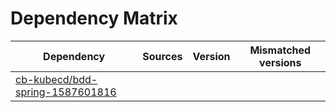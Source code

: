 # Dependency Matrix

Dependency | Sources | Version | Mismatched versions
---------- | ------- | ------- | -------------------
[cb-kubecd/bdd-spring-1587601816](https://github.com/cb-kubecd/bdd-spring-1587601816.git) |  | []() | 
